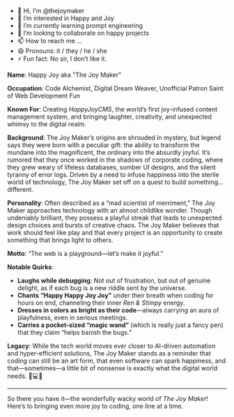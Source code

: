 - 👋 Hi, I’m @thejoymaker
- 👀 I’m interested in Happy and Joy
- 🌱 I’m currently learning prompt engineering
- 💞️ I’m looking to collaborate on happy projects
- 📫 How to reach me ...
- 😄 Pronouns: it / they / he / she
- ⚡ Fun fact: No sir, I don’t like it.

<!---
thejoymaker/thejoymaker is a ✨ special ✨ repository because its `README.md` (this file) appears on your GitHub profile.
You can click the Preview link to take a look at your changes.
--->

**Name**: Happy Joy aka "The Joy Maker"

**Occupation**: Code Alchemist, Digital Dream Weaver, Unofficial Patron Saint of Web Development Fun

**Known For**: Creating *HappyJoyCMS*, the world’s first joy-infused content management system, and bringing laughter, creativity, and unexpected whimsy to the digital realm.

**Background**: The Joy Maker’s origins are shrouded in mystery, but legend says they were born with a peculiar gift: the ability to transform the mundane into the magnificent, the ordinary into the absurdly joyful. It’s rumored that they once worked in the shadows of corporate coding, where they grew weary of lifeless databases, somber UI designs, and the silent tyranny of error logs. Driven by a need to infuse happiness into the sterile world of technology, The Joy Maker set off on a quest to build something... different.

**Personality**: Often described as a “mad scientist of merriment,” The Joy Maker approaches technology with an almost childlike wonder. Though undeniably brilliant, they possess a playful streak that leads to unexpected design choices and bursts of creative chaos. The Joy Maker believes that work should feel like play and that every project is an opportunity to create something that brings light to others.

**Motto**: “The web is a playground—let’s make it joyful.”

**Notable Quirks**:
- **Laughs while debugging**: Not out of frustration, but out of genuine delight, as if each bug is a new riddle sent by the universe.
- **Chants “Happy Happy Joy Joy”** under their breath when coding for hours on end, channeling their inner *Ren & Stimpy* energy.
- **Dresses in colors as bright as their code**—always carrying an aura of playfulness, even in serious meetings.
- **Carries a pocket-sized “magic wand”** (which is really just a fancy pen) that they claim “helps banish the bugs.”

**Legacy**: While the tech world moves ever closer to AI-driven automation and hyper-efficient solutions, The Joy Maker stands as a reminder that coding can still be an art form, that even software can spark happiness, and that—sometimes—a little bit of nonsense is exactly what the digital world needs. 🌈💻✨

---

So there you have it—the wonderfully wacky world of *The Joy Maker*! Here’s to bringing even more joy to coding, one line at a time.
